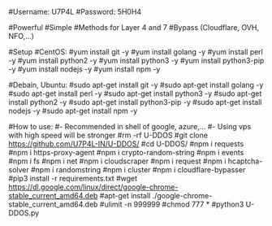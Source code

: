 
#Username: U7P4L
#Password: 5H0H4


 #Powerful
 #Simple
 #Methods for Layer 4 and 7
 #Bypass (Cloudflare, OVH, NFO,...)





 #Setup
#CentOS:
#yum install git -y
#yum install golang -y
#yum install perl -y
#yum install python2 -y
#yum install python3 -y
#yum install python3-pip -y
#yum install nodejs -y
#yum install npm -y


#Debain, Ubuntu:
#sudo apt-get install git -y
#sudo apt-get install golang -y
#sudo apt-get install perl -y
#sudo apt-get install python3 -y
#sudo apt-get install python2 -y
#sudo apt-get install python3-pip -y
#sudo apt-get install nodejs -y
#sudo apt-get install npm -y


#How to use: 
#- Recommended in shell of google, azure,...
#- Using vps with high speed will be stronger
#rm -rf U-DDOS
#git clone https://github.com/U7P4L-IN/U-DDOS/
#cd U-DDOS/
#npm i requests
#npm i https-proxy-agent
#npm i crypto-random-string
#npm i events
#npm i fs
#npm i net
#npm i cloudscraper
#npm i request
#npm i hcaptcha-solver
#npm i randomstring
#npm i cluster
#npm i cloudflare-bypasser
#pip3 install -r requirements.txt
#wget https://dl.google.com/linux/direct/google-chrome-stable_current_amd64.deb
#apt-get install ./google-chrome-stable_current_amd64.deb
#ulimit -n 999999
#chmod 777 *
#python3 U-DDOS.py
